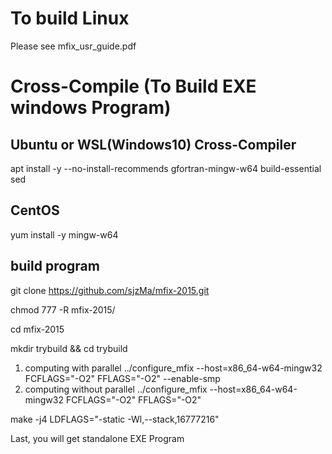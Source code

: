 # To build Linux 
Please see mfix_usr_guide.pdf


# Cross-Compile (To Build EXE windows Program)

## Ubuntu or WSL(Windows10) Cross-Compiler

apt install -y --no-install-recommends gfortran-mingw-w64 build-essential sed

## CentOS

yum install -y mingw-w64

## build program

git clone https://github.com/sjzMa/mfix-2015.git

chmod 777 -R  mfix-2015/

cd mfix-2015

mkdir trybuild && cd trybuild

1. computing with parallel
../configure_mfix --host=x86_64-w64-mingw32 FCFLAGS="-O2" FFLAGS="-O2" --enable-smp
2. computing without parallel
../configure_mfix --host=x86_64-w64-mingw32 FCFLAGS="-O2" FFLAGS="-O2"

make -j4 LDFLAGS="-static -Wl,--stack,16777216"

Last, you will get standalone EXE Program
